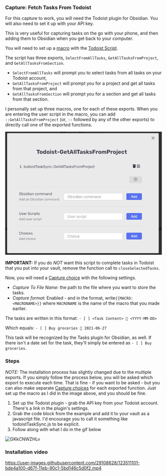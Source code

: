 ### Capture: Fetch Tasks From Todoist
For this capture to work, you will need the Todoist plugin for Obsidian.
You will also need to set it up with your API key.

This is very useful for capturing tasks on the go with your phone, and then adding them to Obsidian when you get back to your computer.

You will need to set up a [macro](../Choices/MacroChoice.md) with the [Todoist Script](./Attachments/TodoistScript.js).

The script has three exports, ``SelectFromAllTasks``, ``GetAllTasksFromProject``, and ``GetAllTasksFromSection``.
- ``SelectFromAllTasks`` will prompt you to select tasks from all tasks on your Todoist account,
- ``GetAllTasksFromProject`` will prompt you for a project and get all tasks from that project, and
- ``GetAllTasksFromSection`` will prompt you for a section and get all tasks from that section.

I personally set up three macros, one for each of these exports.
When you are entering the user script in the macro, you can add ``::GetAllTasksFromProject`` (or, `::` followed by any of the other exports) to directly call one of the exported functions.

![Get all tasks from project](../Images/Todoist-GetAllTasksFromProject.png)

**IMPORTANT:** If you do _NOT_ want this script to complete tasks in Todoist that you put into your vault, remove the function call to ``closeSelectedTasks``.

Now, you will need a [Capture choice](../Choices/CaptureChoice.md) with the following settings.

- _Capture To File Name:_ the path to the file where you want to store the tasks.
- _Capture format:_ Enabled - and in the format, write``{{MACRO:<MACRONAME>}}`` where `MACRONAME` is the name of the macro that you made earlier.

The tasks are written in this format:
``- [ ] <Task Content> 📆 <YYYY-MM-DD>``

Which equals: ``- [ ] Buy groceries 📆 2021-06-27``

This task will be recognized by the Tasks plugin for Obsidian, as well.
If there isn't a date set for the task, they'll simply be entered as ``- [ ] Buy groceries``.

### Steps
_NOTE:_ The installation process has slightly changed due to the multiple exports. If you simply follow the process below, you will be asked which export to execute each time.
That is fine - if you want to be asked - but you can also make separate [Capture choices](../Choices/CaptureChoice.md) for each exported function.
Just set up the macro as I did in the image above, and you should be fine.

1. Set up the Todoist plugin - grab the API key from your Todoist account. There's a link in the plugin's settings.
2. Grab the code block from the example and add it to your vault as a javascript file. I'd encourage you to call it something like todoistTaskSync.js to be explicit.
3. Follow along with what I do in the gif below

![GKkCNWZHLv](https://user-images.githubusercontent.com/29108628/123500983-26ad2880-d642-11eb-9e45-b537271312d1.gif)

### Installation video
https://user-images.githubusercontent.com/29108628/123511101-bde4a100-d67f-11eb-90c1-5bd146c5d0f2.mp4

